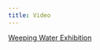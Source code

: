 ```yaml
---
title: Video
---
```

[Weeping Water Exhibition](https://www.youtube.com/watch?v=ursGrJBEZaE&start=6600)
